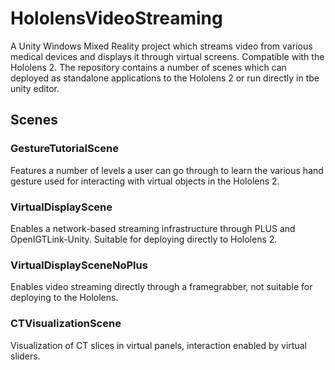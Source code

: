 # HololensVideoStreaming
A Unity Windows Mixed Reality project which streams video from various medical devices and displays it through virtual screens. Compatible with the Hololens 2. The repository contains a number of scenes which can deployed as standalone applications to the Hololens 2 or run directly in tbe unity editor.

## Scenes

### GestureTutorialScene
Features a number of levels a user can go through to learn the various hand gesture used for interacting with virtual objects in the Hololens 2.
### VirtualDisplayScene
Enables a network-based streaming infrastructure through PLUS and OpenIGTLink-Unity. Suitable for deploying directly to Hololens 2.
### VirtualDisplaySceneNoPlus
Enables video streaming directly through a framegrabber, not suitable for deploying to the Hololens.
### CTVisualizationScene
Visualization of CT slices in virtual panels, interaction enabled by virtual sliders.

